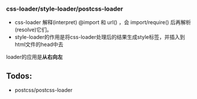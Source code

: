 ### css-loader/style-loader/postcss-loader

*   css-loader 解释(interpret) @import 和 url() ，会 import/require() 后再解析(resolve)它们。
*   style-loader的作用是将css-loader处理后的结果生成style标签，并插入到html文件的head中去

loader的应用是**从右向左**

##  Todos:
*   postcss/postcss-loader